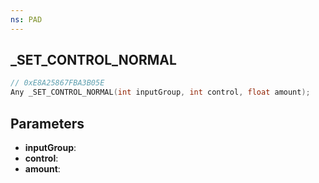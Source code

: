 ```yaml
---
ns: PAD
---
```

## _SET_CONTROL_NORMAL

```c
// 0xE8A25867FBA3B05E
Any _SET_CONTROL_NORMAL(int inputGroup, int control, float amount);
```

## Parameters
* **inputGroup**:
* **control**:
* **amount**:
